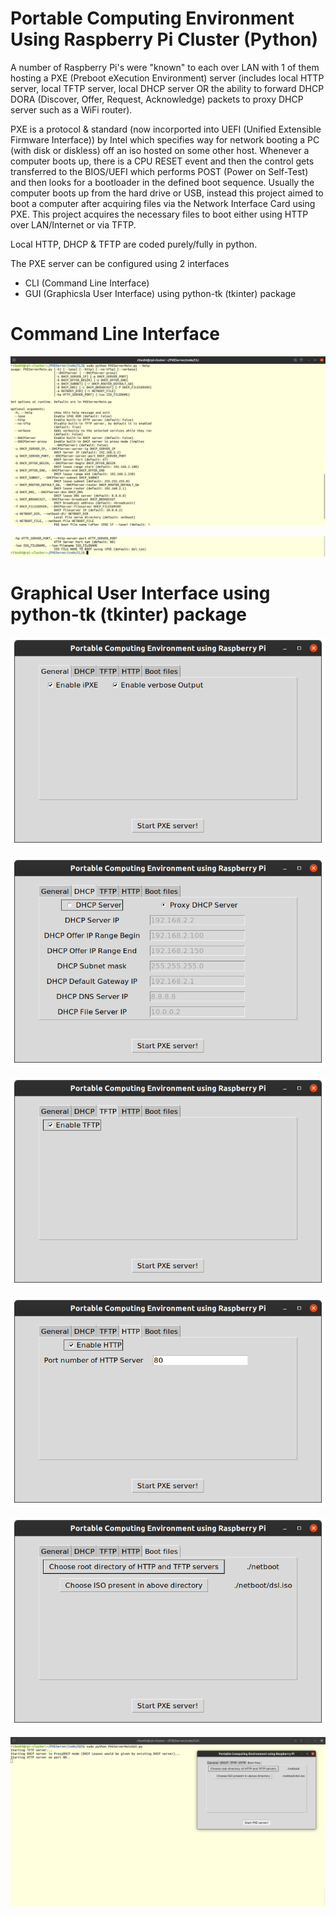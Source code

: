# Portable Computing Environment Using Raspberry Pi Cluster (Python)

A number of Raspberry Pi's were "known" to each over LAN with 1 of them hosting a PXE (Preboot eXecution Environment) server (includes local HTTP server, local TFTP server, local DHCP server OR the ability to forward DHCP DORA (Discover, Offer, Request, Acknowledge) packets to proxy DHCP server such as a WiFi router).

PXE is a protocol & standard (now incorported into UEFI (Unified Extensible Firmware Interface)) by Intel which specifies way for network booting a PC (with disk or diskless) off an iso hosted on some other host. Whenever a computer boots up, there is a CPU RESET event and then the control gets transferred to the BIOS/UEFI which performs POST (Power on Self-Test) and then looks for a bootloader in the defined boot sequence. Usually the computer boots up from the hard drive or USB, instead this project aimed to boot a computer after acquiring files via the Network Interface Card using PXE. This project acquires the necessary files to boot either using HTTP over LAN/Internet or via TFTP.

Local HTTP, DHCP & TFTP are coded purely/fully in python.

The PXE server can be configured using 2 interfaces

* CLI (Command Line Interface)
* GUI (Graphicsla User Interface) using python-tk (tkinter) package

# Command Line Interface

![CLI1](https://raw.githubusercontent.com/riteshRcH/pxe_server_rpi_cluster/master/screenshots/CLI1.png)

![CLI2](https://raw.githubusercontent.com/riteshRcH/pxe_server_rpi_cluster/master/screenshots/CLI2.png)

# Graphical User Interface using python-tk (tkinter) package

![GUI1](https://raw.githubusercontent.com/riteshRcH/pxe_server_rpi_cluster/master/screenshots/GUI1.png)

![GUI2](https://raw.githubusercontent.com/riteshRcH/pxe_server_rpi_cluster/master/screenshots/GUI2.png)

![GUI3](https://raw.githubusercontent.com/riteshRcH/pxe_server_rpi_cluster/master/screenshots/GUI3.png)

![GUI4](https://raw.githubusercontent.com/riteshRcH/pxe_server_rpi_cluster/master/screenshots/GUI4.png)

![GUI5](https://raw.githubusercontent.com/riteshRcH/pxe_server_rpi_cluster/master/screenshots/GUI5.png)

![GUI6](https://raw.githubusercontent.com/riteshRcH/pxe_server_rpi_cluster/master/screenshots/GUI6.png)
